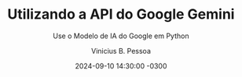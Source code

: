 ---
layout:  post
image_caption: Uma imagem descritiva do Gemini AI
title:  Utilizando a API do Google Gemini
subtitle:  Use o Modelo de IA do Google em Python
date:  2024-09-10 14:30:00 -0300
author:  Vinicius B. Pessoa
categories: [LeetCode]
tags: [IA Generativa, Chatbots, Criação de Conteúdo, DALL-E]
---